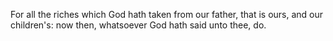 For all the riches which God hath taken from our father, that is ours, and our children's: now then, whatsoever God hath said unto thee, do.
